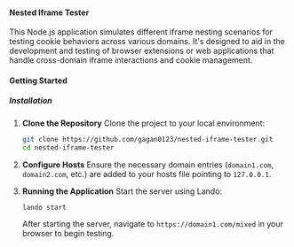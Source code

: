 #### Nested Iframe Tester

This Node.js application simulates different iframe nesting scenarios for testing cookie behaviors across various domains. It's designed to aid in the development and testing of browser extensions or web applications that handle cross-domain iframe interactions and cookie management.

#### Getting Started

##### Installation

1. **Clone the Repository**
   Clone the project to your local environment:
   ```bash
   git clone https://github.com/gagan0123/nested-iframe-tester.git
   cd nested-iframe-tester
   ```

2. **Configure Hosts**
   Ensure the necessary domain entries (`domain1.com`, `domain2.com`, etc.) are added to your hosts file pointing to `127.0.0.1`.

3. **Running the Application**
   Start the server using Lando:
   ```bash
   lando start
   ```

   After starting the server, navigate to `https://domain1.com/mixed` in your browser to begin testing.
